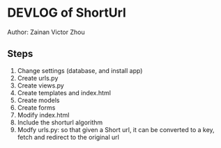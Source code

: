 # DEVLOG of ShortUrl
Author: Zainan Victor Zhou
## Steps
1. Change settings (database, and install app)
2. Create urls.py
3. Create views.py
4. Create templates and index.html
5. Create models
6. Create forms
7. Modify index.html
8. Include the shorturl algorithm
9. Modfy urls.py: so that given a Short url, it can be converted to a key, fetch and redirect to the original url
